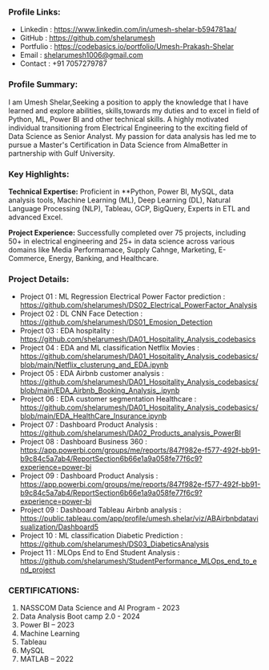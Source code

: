 ### Profile Links: 
- Linkedin : https://www.linkedin.com/in/umesh-shelar-b594781aa/
- GitHub : https://github.com/shelarumesh
- Portfulio : https://codebasics.io/portfolio/Umesh-Prakash-Shelar
- Email : shelarumesh1006@gmail.com
- Contact : +91 7057279787

### Profile Summary:
I am Umesh Shelar,Seeking a position to apply the knowledge that I have learned and explore abilities, skills,towards my duties and to excel in field of Python, ML, Power BI and other technical skills. A highly motivated individual transitioning from Electrical Engineering to the exciting field of Data Science as Senior Analyst. My passion for data analysis has led me to pursue a Master's Certification in Data Science from AlmaBetter in partnership with Gulf University. 

### Key Highlights:

**Technical Expertise:** Proficient in **Python, Power BI, MySQL, data analysis tools, Machine Learning (ML), Deep Learning (DL), Natural Language Processing (NLP), Tableau, GCP, BigQuery, Experts in ETL and advanced Excel.

**Project Experience:** Successfully completed over 75 projects, including 50+ in electrical engineering and 25+ in data science across various domains like Media Performamace, Supply Cahnge, Marketing, E-Commerce, Energy, Banking, and Healthcare.

### Project Details: 
- Project 01 : ML Regression Electrical Power Factor prediction : https://github.com/shelarumesh/DS02_Electrical_PowerFactor_Analysis
- Project 02 : DL CNN Face Detection : https://github.com/shelarumesh/DS01_Emosion_Detection
- Project 03 : EDA hospitality : https://github.com/shelarumesh/DA01_Hospitality_Analysis_codebasics
- Project 04 : EDA and ML classification Netflix Movies : https://github.com/shelarumesh/DA01_Hospitality_Analysis_codebasics/blob/main/Netflix_clusterung_and_EDA.ipynb
- Project 05 : EDA Airbnb customer analysis :  https://github.com/shelarumesh/DA01_Hospitality_Analysis_codebasics/blob/main/EDA_Airbnb_Booking_Analysis_.ipynb
- Project 06 : EDA customer segmentation Healthcare : https://github.com/shelarumesh/DA01_Hospitality_Analysis_codebasics/blob/main/EDA_HealthCare_Insurance.ipynb
- Project 07 : Dashboard Product Analysis : https://github.com/shelarumesh/DA02_Products_analysis_PowerBI
- Project 08 : Dashboard Business 360 : https://app.powerbi.com/groups/me/reports/847f982e-f577-492f-bb91-b9c84c5a7ab4/ReportSection6b66e1a9a058fe77f6c9?experience=power-bi
- Project 09 : Dashboard Product Analysis : https://app.powerbi.com/groups/me/reports/847f982e-f577-492f-bb91-b9c84c5a7ab4/ReportSection6b66e1a9a058fe77f6c9?experience=power-bi
- Project 09 : Dashboard Tableau Airbnb analysis : https://public.tableau.com/app/profile/umesh.shelar/viz/ABAirbnbdatavisualization/Dashboard5
- Project 10 : ML classification Diabetic Prediction : https://github.com/shelarumesh/DS03_DiabeticsAnalysis
- Project 11 : MLOps End to End Student Analysis : https://github.com/shelarumesh/StudentPerformance_MLOps_end_to_end_project

### CERTIFICATIONS:
1. NASSCOM Data Science and AI Program - 2023
2. Data Analysis Boot camp 2.0 - 2024
3. Power BI – 2023
4. Machine Learning
5. Tableau
6. MySQL
7. MATLAB – 2022
